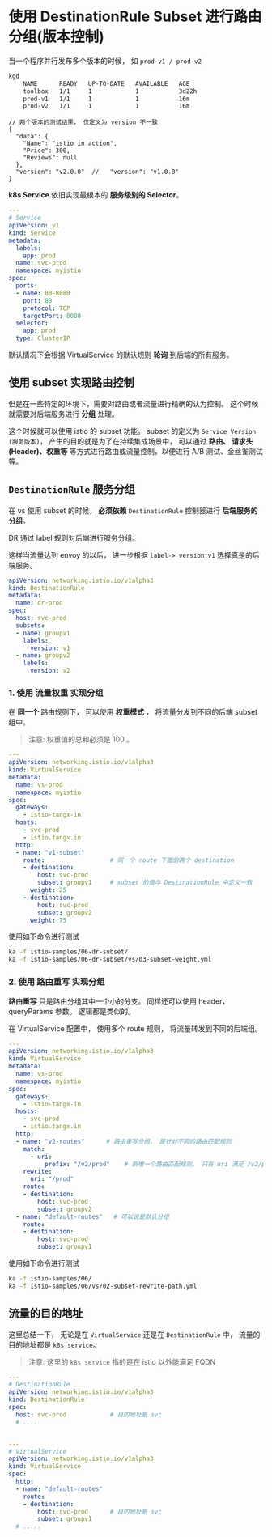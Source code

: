# 使用 DestinationRule Subset 进行路由分组(版本控制)

当一个程序并行发布多个版本的时候， 如 `prod-v1 / prod-v2`

```bash
kgd
    NAME      READY   UP-TO-DATE   AVAILABLE   AGE
    toolbox   1/1     1            1           3d22h
    prod-v1   1/1     1            1           16m
    prod-v2   1/1     1            1           16m
```

```json5
// 两个版本的测试结果， 仅定义为 version 不一致
{
  "data": {
    "Name": "istio in action",
    "Price": 300,
    "Reviews": null
  },
  "version": "v2.0.0"  //   "version": "v1.0.0" 
}
```


**k8s Service** 依旧实现最根本的 **服务级别的 Selector**。

```yaml
---
# Service
apiVersion: v1
kind: Service
metadata:
  labels:
    app: prod
  name: svc-prod
  namespace: myistio
spec:
  ports:
  - name: 80-8080
    port: 80
    protocol: TCP
    targetPort: 8080
  selector:
    app: prod
  type: ClusterIP
```

默认情况下会根据 VirtualService 的默认规则 **轮询** 到后端的所有服务。


## 使用 subset 实现路由控制

但是在一些特定的环境下，需要对路由或者流量进行精确的认为控制。 这个时候就需要对后端服务进行 **分组** 处理。 

这个时候就可以使用 istio 的 subset 功能。 subset 的定义为 `Service Version (服务版本)`， 产生的目的就是为了在持续集成场景中， 可以通过 **路由、 请求头(Header)、权重等** 等方式进行路由或流量控制，以便进行 A/B 测试、金丝雀测试等。

## `DestinationRule` 服务分组

在 vs 使用 subset 的时候， **必须依赖** `DestinationRule` 控制器进行 **后端服务的分组**。

DR 通过 label 规则对后端进行服务分组。

这样当流量达到 envoy 的以后， 进一步根据 `label-> version:v1` 选择真是的后端服务。

```yaml
apiVersion: networking.istio.io/v1alpha3
kind: DestinationRule
metadata:
  name: dr-prod
spec:
  host: svc-prod
  subsets:
  - name: groupv1
    labels:
      version: v1
  - name: groupv2
    labels:
      version: v2
```


### 1. 使用 **流量权重** 实现分组

在 **同一个** 路由规则下， 可以使用 **权重模式** ， 将流量分发到不同的后端 subset 组中。

> 注意: 权重值的总和必须是 100 。

```yaml
---
apiVersion: networking.istio.io/v1alpha3
kind: VirtualService
metadata:
  name: vs-prod
  namespace: myistio
spec:
  gateways:
    - istio-tangx-in
  hosts:
    - svc-prod
    - istio.tangx.in
  http:
  - name: "v1-subset"
    route:                  # 同一个 route 下面的两个 destination
    - destination:
        host: svc-prod
        subset: groupv1     # subset 的值与 DestinationRule 中定义一致
      weight: 25
    - destination:
        host: svc-prod
        subset: groupv2
      weight: 75
```


使用如下命令进行测试

```bash
ka -f istio-samples/06-dr-subset/
ka -f istio-samples/06-dr-subset/vs/03-subset-weight.yml
```


### 2. 使用 **路由重写** 实现分组

**路由重写** 只是路由分组其中一个小的分支。 同样还可以使用 header， queryParams 参数。  逻辑都是类似的。

在 VirtualService 配置中， 使用多个 route 规则， 将流量转发到不同的后端组。


```yaml
---
apiVersion: networking.istio.io/v1alpha3
kind: VirtualService
metadata:
  name: vs-prod
  namespace: myistio
spec:
  gateways:
    - istio-tangx-in
  hosts:
    - svc-prod
    - istio.tangx.in
  http:
  - name: "v2-routes"      # 路由重写分组， 是针对不同的路由匹配规则
    match:
      - uri:
          prefix: "/v2/prod"    # 新增一个路由匹配规则， 只有 uri 满足 /v2/prod 才会访问 v2 版本的 pod
    rewrite:
      uri: "/prod"
    route:
    - destination:
        host: svc-prod
        subset: groupv2
  - name: "default-routes"   # 可以说是默认分组
    route:
    - destination:
        host: svc-prod
        subset: groupv1
```

使用如下命令进行测试

```bash
ka -f istio-samples/06/
ka -f istio-samples/06/vs/02-subset-rewrite-path.yml
```


## 流量的目的地址

这里总结一下， 无论是在 `VirtualService` 还是在 `DestinationRule` 中， 流量的目的地址都是 `k8s service`。

> 注意: 这里的 `k8s service` 指的是在 istio 以外能满足 FQDN


```yaml
---
# DestinationRule
apiVersion: networking.istio.io/v1alpha3
kind: DestinationRule
spec:
  host: svc-prod            # 目的地址是 svc
  # ....


---
# VirtualService
apiVersion: networking.istio.io/v1alpha3
kind: VirtualService
spec:
  http:
  - name: "default-routes"
    route:
    - destination:
        host: svc-prod      # 目的地址是 svc
        subset: groupv1
  # .....
```